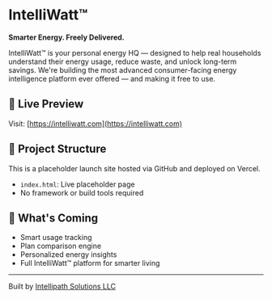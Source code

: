 # IntelliWatt™

**Smarter Energy. Freely Delivered.**

IntelliWatt™ is your personal energy HQ — designed to help real households understand their energy usage, reduce waste, and unlock long-term savings. We're building the most advanced consumer-facing energy intelligence platform ever offered — and making it free to use.

## 🔧 Live Preview
Visit: [https://intelliwatt.com](https://intelliwatt.com)

## 📁 Project Structure
This is a placeholder launch site hosted via GitHub and deployed on Vercel.

- `index.html`: Live placeholder page
- No framework or build tools required

## 🚀 What's Coming
- Smart usage tracking
- Plan comparison engine
- Personalized energy insights
- Full IntelliWatt™ platform for smarter living

---

Built by [Intellipath Solutions LLC](https://www.intellipath-solutions.com)
